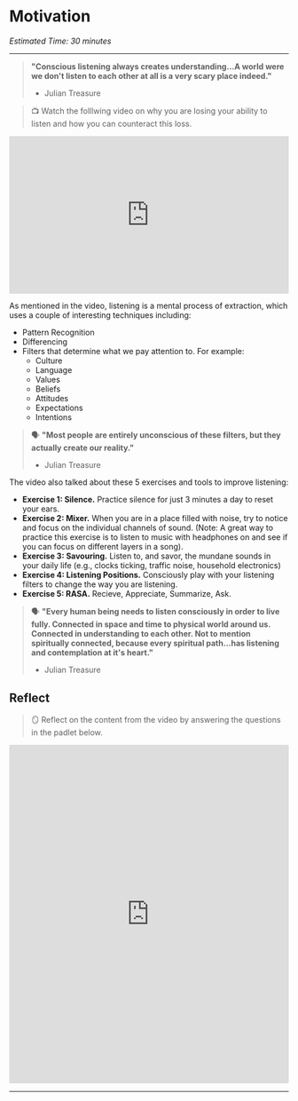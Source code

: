 # Motivation

*Estimated Time: 30 minutes*

---
> **"Conscious listening always creates understanding...A world were we don't listen to each other at all is a very scary place indeed."**
> - Julian Treasure


> 📺 Watch the folllwing video on why you are losing your ability to listen and how you can counteract this loss.

<div style="position: relative; padding-bottom: 56.25%; height: 0;"><iframe src="https://www.youtube.com/embed/cSohjlYQI2A" title="YouTube video player" frameborder="0" allow="accelerometer; autoplay; clipboard-write; encrypted-media; gyroscope; picture-in-picture" allowfullscreen style="position: absolute; top: 0; left: 0; width: 100%; height: 100%;"></iframe></div>

As mentioned in the video, listening is a mental process of extraction, which uses a couple of interesting techniques including:

- Pattern Recognition
- Differencing
- Filters that determine what we pay attention to. For example:
  - Culture
  - Language
  - Values
  - Beliefs
  - Attitudes
  - Expectations
  - Intentions

> 🗣 **"Most people are entirely unconscious of these filters, but they actually create our reality."**
> - Julian Treasure

The video also talked about these 5 exercises and tools to improve listening:

- **Exercise 1: Silence.** Practice silence for just 3 minutes a day to reset your ears.
- **Exercise 2: Mixer.** When you are in a place filled with noise, try to notice and focus on the individual channels of sound. (Note: A great way to practice this exercise is to listen to music with headphones on and see if you can focus on different layers in a song).
- **Exercise 3: Savouring.** Listen to, and savor, the mundane sounds in your daily life (e.g., clocks ticking, traffic noise, household electronics)
- **Exercise 4: Listening Positions.** Consciously play with your listening filters to change the way you are listening.
- **Exercise 5: RASA.** Recieve, Appreciate, Summarize, Ask.

> 🗣 **"Every human being needs to listen consciously in order to live fully. Connected in space and time to physical world around us. Connected in understanding to each other. Not to mention spiritually connected, because every spiritual path...has listening and contemplation at it's heart."**
> - Julian Treasure

## Reflect

> 🪞 Reflect on the content from the video by answering the questions in the padlet below.

<div style="border:1px solid rgba(0,0,0,0.1);border-radius:2px;box-sizing:border-box;overflow:hidden;position:relative;width:100%;background:#F4F4F4"><iframe src="https://padlet.com/curriculumpad/effective-workplace-communication-se082iu51t6hto8n" frameborder="0" allow="camera;microphone;geolocation" style="width:100%;height:608px;display:block;padding:0;margin:0"></iframe></div>

---
